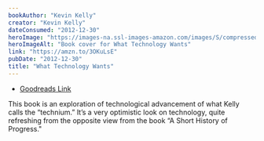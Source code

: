 ```yaml
---
bookAuthor: "Kevin Kelly"
creator: "Kevin Kelly"
dateConsumed: "2012-12-30"
heroImage: "https://images-na.ssl-images-amazon.com/images/S/compressed.photo.goodreads.com/books/1442769612i/7954936.jpg"
heroImageAlt: "Book cover for What Technology Wants"
link: "https://amzn.to/3OKuLsE"
pubDate: "2012-12-30"
title: "What Technology Wants"
---
```


- [Goodreads Link](https://www.goodreads.com/book/show/7954936-what-technology-wants)

This book is an exploration of technological advancement of what Kelly calls the “technium.” It’s a very optimistic look on technology, quite refreshing from the opposite view from the book “A Short History of Progress."
